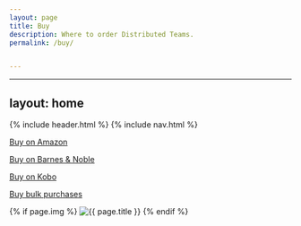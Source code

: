 ```yaml
---
layout: page
title: Buy
description: Where to order Distributed Teams.
permalink: /buy/


---
```

---
layout: home
---
{% include header.html %}
{% include nav.html %}
<main id="main-content">
    <div class="jumbotron jumbotron-home">
        <div class="container">
            <div class="row">
                <div class="col-md-6 book-text">
                  <p class="buy"><a href="https://www.amazon.com/Distributed-Teams-Practice-Together-Physically/dp/1732254923/" class="btn-primary">Buy on Amazon</a></p>
                  <p class="buy"><a href="https://www.barnesandnoble.com/w/distributed-teams-john-oduinn/1130974497?ean=9781732254930" class="btn-primary">Buy on Barnes & Noble</a></p>
                  <p class="buy"><a href="https://www.kobo.com/us/en/ebook/distributed-teams" class="btn-primary">Buy on Kobo</a></p>
                  <p class="buy"><a href="{{ site.baseurl }}/contact" class="btn-primary">Buy bulk purchases</a></p>
                </div>
                <div class="col-md-6 book-cover">
                    {% if page.img %}
                    <img src="{{ site.baseurl }}/img/{{ page.img }}" alt="{{ page.title }}" title="{{ page.title }}">
                    {% endif %}
                </div>
            </div>
        </div>
    </div>

